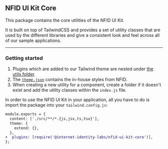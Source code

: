 ## NFID UI Kit Core

This package contains the core utilities of the NFID UI Kit. 

It is built on top of TailwindCSS and provides a set of utility classes that are used by the different libraries and give a consistent look and feel across all of our sample applications.

----

### Getting started
1. Plugins which are added to our Tailwind theme are nested under [the utils folder](./src/utils/).
2. The [`theme.json`](src/theme.js) contains the in-house styles from NFID.
3. When creating a new utility for a component, create a folder if it doesn't exist and add the utility classes within the `index.js` file.

In order to use the NFID UI Kit in your application, all you have to do is import the package into your `tailwind.config.js`:

```diff 
module.exports = {
  content: ['./src/**/*.{js,jsx,ts,tsx}'],
  theme: {
    extend: {},
  },
+  plugins: [require('@internet-identity-labs/nfid-ui-kit-core')],
};
```